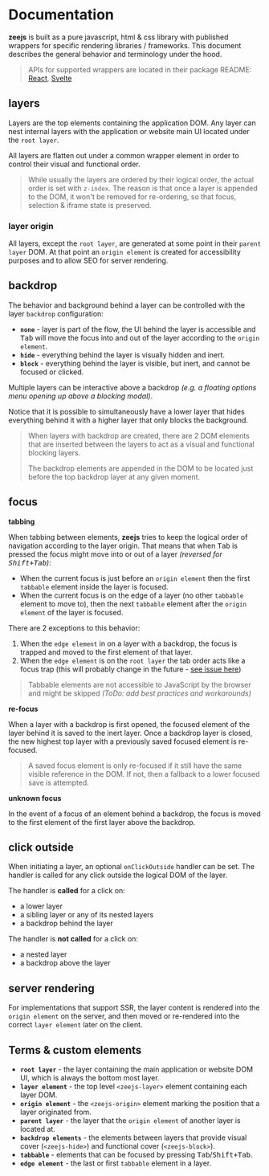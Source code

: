 # Documentation

**zeejs** is built as a pure javascript, html & css library with published wrappers for specific rendering libraries / frameworks. This document describes the general behavior and terminology under the hood.

> APIs for supported wrappers are located in their package README: [React](https://github.com/idoros/zeejs/tree/master/packages/react), [Svelte](https://github.com/idoros/zeejs/tree/master/packages/svelte)

## layers

Layers are the top elements containing the application DOM. Any layer can nest internal layers with the application or website main UI located under the `root layer`.

All layers are flatten out under a common wrapper element in order to control their visual and functional order.

> While usually the layers are ordered by their logical order, the actual order is set with `z-index`. The reason is that once a layer is appended to the DOM, it won't be removed for re-ordering, so that focus, selection & iframe state is preserved.

### layer origin

All layers, except the `root layer`, are generated at some point in their `parent layer` DOM. At that point an `origin element` is created for accessibility purposes and to allow SEO for server rendering.

## backdrop

The behavior and background behind a layer can be controlled with the layer `backdrop` configuration:

-   **`none`** - layer is part of the flow, the UI behind the layer is accessible and <kbd>Tab</kbd> will move the focus into and out of the layer according to the `origin element`.
-   **`hide`** - everything behind the layer is visually hidden and inert.
-   **`block`** - everything behind the layer is visible, but inert, and cannot be focused or clicked.

Multiple layers can be interactive above a backdrop _(e.g. a floating options menu opening up above a blocking modal)_.

Notice that it is possible to simultaneously have a lower layer that hides everything behind it with a higher layer that only blocks the background.

> When layers with backdrop are created, there are 2 DOM elements that are inserted between the layers to act as a visual and functional blocking layers.
>
> The backdrop elements are appended in the DOM to be located just before the top backdrop layer at any given moment.

## focus

**tabbing**

When tabbing between elements, **zeejs** tries to keep the logical order of navigation according to the layer origin. That means that when <kbd>Tab</kbd> is pressed the focus might move into or out of a layer _(reversed for <kbd>Shift+Tab</kbd>)_:

-   When the current focus is just before an `origin element` then the first `tabbable` element inside the layer is focused.
-   When the current focus is on the edge of a layer (no other `tabbable` element to move to), then the next `tabbable` element after the `origin element` of the layer is focused.

There are 2 exceptions to this behavior:

1. When the `edge element` in on a layer with a backdrop, the focus is trapped and moved to the first element of that layer.
2. When the `edge element` is on the `root layer` the tab order acts like a focus trap (this will probably change in the future - [see issue here](https://github.com/idoros/zeejs/issues/11))

> Tabbable elements are not accessible to JavaScript by the browser and might be skipped _(ToDo: add best practices and workarounds)_

**re-focus**

When a layer with a backdrop is first opened, the focused element of the layer behind it is saved to the inert layer. Once a backdrop layer is closed, the new highest top layer with a previously saved focused element is re-focused.

> A saved focus element is only re-focused if it still have the same visible reference in the DOM. If not, then a fallback to a lower focused save is attempted.

**unknown focus**

In the event of a focus of an element behind a backdrop, the focus is moved to the first element of the first layer above the backdrop.

## click outside

When initiating a layer, an optional `onClickOutside` handler can be set. The handler is called for any click outside the logical DOM of the layer.

The handler is **called** for a click on:

-   a lower layer
-   a sibling layer or any of its nested layers
-   a backdrop behind the layer

The handler is **not called** for a click on:

-   a nested layer
-   a backdrop above the layer

## server rendering

For implementations that support SSR, the layer content is rendered into the `origin element` on the server, and then moved or re-rendered into the correct `layer element` later on the client.

## Terms & custom elements

-   **`root layer`** - the layer containing the main application or website DOM UI, which is always the bottom most layer.
-   **`layer element`** - the top level `<zeejs-layer>` element containing each layer DOM.
-   **`origin element`** - the `<zeejs-origin>` element marking the position that a layer originated from.
-   **`parent layer`** - the layer that the `origin element` of another layer is located at.
-   **`backdrop elements`** - the elements between layers that provide visual cover (`<zeejs-hide>`) and functional cover (`<zeejs-block>`).
-   **`tabbable`** - elements that can be focused by pressing <kbd>Tab</kbd>/<kbd>Shift+Tab</kbd>.
-   **`edge element`** - the last or first `tabbable` element in a layer.
